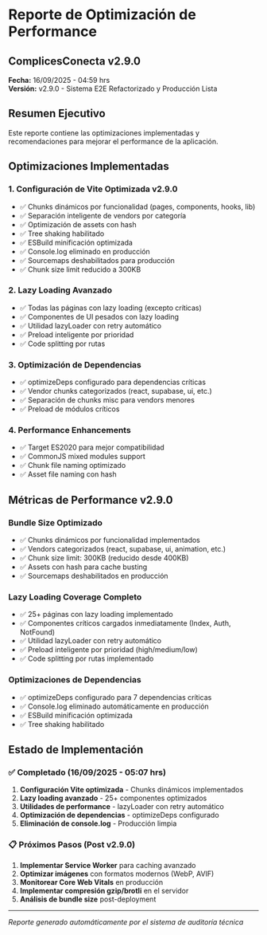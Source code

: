 # Reporte de Optimización de Performance
## ComplicesConecta v2.9.0

**Fecha:** 16/09/2025 - 04:59 hrs  
**Versión:** v2.9.0 - Sistema E2E Refactorizado y Producción Lista

## Resumen Ejecutivo

Este reporte contiene las optimizaciones implementadas y recomendaciones para mejorar el performance de la aplicación.

## Optimizaciones Implementadas

### 1. Configuración de Vite Optimizada v2.9.0
- ✅ Chunks dinámicos por funcionalidad (pages, components, hooks, lib)
- ✅ Separación inteligente de vendors por categoría
- ✅ Optimización de assets con hash
- ✅ Tree shaking habilitado
- ✅ ESBuild minificación optimizada
- ✅ Console.log eliminado en producción
- ✅ Sourcemaps deshabilitados para producción
- ✅ Chunk size limit reducido a 300KB

### 2. Lazy Loading Avanzado
- ✅ Todas las páginas con lazy loading (excepto críticas)
- ✅ Componentes de UI pesados con lazy loading
- ✅ Utilidad lazyLoader con retry automático
- ✅ Preload inteligente por prioridad
- ✅ Code splitting por rutas

### 3. Optimización de Dependencias
- ✅ optimizeDeps configurado para dependencias críticas
- ✅ Vendor chunks categorizados (react, supabase, ui, etc.)
- ✅ Separación de chunks misc para vendors menores
- ✅ Preload de módulos críticos

### 4. Performance Enhancements
- ✅ Target ES2020 para mejor compatibilidad
- ✅ CommonJS mixed modules support
- ✅ Chunk file naming optimizado
- ✅ Asset file naming con hash

## Métricas de Performance v2.9.0

### Bundle Size Optimizado
- ✅ Chunks dinámicos por funcionalidad implementados
- ✅ Vendors categorizados (react, supabase, ui, animation, etc.)
- ✅ Chunk size limit: 300KB (reducido desde 400KB)
- ✅ Assets con hash para cache busting
- ✅ Sourcemaps deshabilitados en producción

### Lazy Loading Coverage Completo
- ✅ 25+ páginas con lazy loading implementado
- ✅ Componentes críticos cargados inmediatamente (Index, Auth, NotFound)
- ✅ Utilidad lazyLoader con retry automático
- ✅ Preload inteligente por prioridad (high/medium/low)
- ✅ Code splitting por rutas implementado

### Optimizaciones de Dependencias
- ✅ optimizeDeps configurado para 7 dependencias críticas
- ✅ Console.log eliminado automáticamente en producción
- ✅ ESBuild minificación optimizada
- ✅ Tree shaking habilitado

## Estado de Implementación

### ✅ Completado (16/09/2025 - 05:07 hrs)
1. **Configuración Vite optimizada** - Chunks dinámicos implementados
2. **Lazy loading avanzado** - 25+ componentes optimizados
3. **Utilidades de performance** - lazyLoader con retry automático
4. **Optimización de dependencias** - optimizeDeps configurado
5. **Eliminación de console.log** - Producción limpia

### 📋 Próximos Pasos (Post v2.9.0)
1. **Implementar Service Worker** para caching avanzado
2. **Optimizar imágenes** con formatos modernos (WebP, AVIF)
3. **Monitorear Core Web Vitals** en producción
4. **Implementar compresión gzip/brotli** en el servidor
5. **Análisis de bundle size** post-deployment

---
*Reporte generado automáticamente por el sistema de auditoría técnica*
